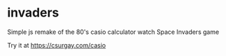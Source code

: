 # invaders
Simple js remake of the 80's casio calculator watch Space Invaders game

Try it at https://csurgay.com/casio
